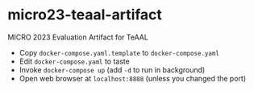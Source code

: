 # micro23-teaal-artifact
MICRO 2023 Evaluation Artifact for TeAAL


- Copy `docker-compose.yaml.template` to `docker-compose.yaml`
- Edit `docker-compose.yaml` to taste
- Invoke `docker-compose up` (add `-d` to run in background)
- Open web browser at `localhost:8888` (unless you changed the port)

